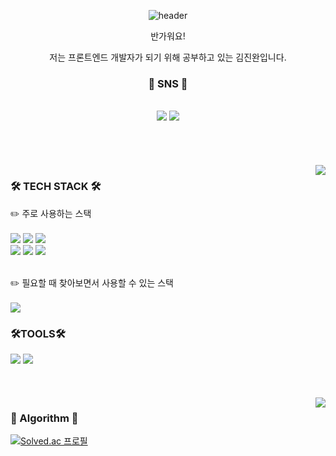 <div align='center'>

  ![header](https://capsule-render.vercel.app/api?type=waving&color=auto&height=300&section=header&text=Welcome!!&fontSize=90)
  
  
반가워요!
  
저는 프론트엔드 개발자가 되기 위해 공부하고 있는 김진완입니다.



### 📣 SNS 📣
  <br/>
  <a href="https://velog.io/@crowwan" target="_blank"><img src="https://img.shields.io/badge/Velog-20C997?style=for-the-badge&logo=Velog&logoColor=white"/></a>
  <a href="https://github.com/crowwan/" target="_blank"><img src="https://img.shields.io/badge/github-181717?style=for-the-badge&logo=github&logoColor=white"></a>
  <br/>
  <br/>
  <br/>
   <br/>
    <br/>
   <img align="right" src="https://github-readme-stats.vercel.app/api/top-langs/?username=crowwan&theme=dracula&exclude_repo=clone-web-scrapper,clone-zoom&hide=Procfile&langs_count=10"/>

<div align='left'>
  
 ### 🛠️ TECH STACK 🛠️
  ✏️ 주로 사용하는 스택
  <br/>
  <br/>
  <img src="https://img.shields.io/badge/HTML5-E34F26?style=for-the-badge&logo=HTML5&logoColor=white"/>
  <img src="https://img.shields.io/badge/CSS3-1572B6?style=for-the-badge&logo=CSS3&logoColor=white"/>
  <img src="https://img.shields.io/badge/Javascript-F7DF1E?style=for-the-badge&logo=Javascript&logoColor=white"/>
   <br/>
  <img src="https://img.shields.io/badge/Typescript-3178C6?style=for-the-badge&logo=Typescript&logoColor=white"/>
  <img src="https://img.shields.io/badge/React-61DAFB?style=for-the-badge&logo=React&logoColor=white"/>
  <img src="https://img.shields.io/badge/Node.js-339933?style=for-the-badge&logo=Node.js&logoColor=white"/>
  <br/>
  <br/>

  ✏️ 필요할 때 찾아보면서 사용할 수 있는 스택
  <br/>
  <br/>
  <img src="https://img.shields.io/badge/Express-000000?style=for-the-badge&logo=Express&logoColor=white"/>
</div>
<div align='left'>
  
  ### 🛠️TOOLS🛠️
  <img src="https://img.shields.io/badge/Visual Studio Code-007ACC?style=for-the-badge&logo=Visual Studio Code&logoColor=white"/>
  <img src="https://img.shields.io/badge/Jupyter-F37626?style=for-the-badge&logo=Jupyter&logoColor=white"/>
 <br/>
 <br/>
 <br/>
 <br/>
  <img align="right" src="https://github-readme-stats.vercel.app/api?username=crowwan&theme=dracula&exclude_repo=clone-web-scrapper,clone-zoom&hide=Procfile&layout=compact&langs_count=10"/>
  
</div>
  
 </div>
 
### 📝 Algorithm 📝
  
[![Solved.ac
프로필](http://mazassumnida.wtf/api/v2/generate_badge?boj=crowlast)](https://solved.ac/crowlast)


